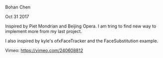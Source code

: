 Bohan Chen 

Oct 31 2017

Inspired by Piet Mondrian and Beijing Opera. I am tring to find new way to implement more from my last project. 

I also inspired by  kyle's ofxFaceTracker and the FaceSubstitution example. 

Vimeo: https://vimeo.com/240608812
